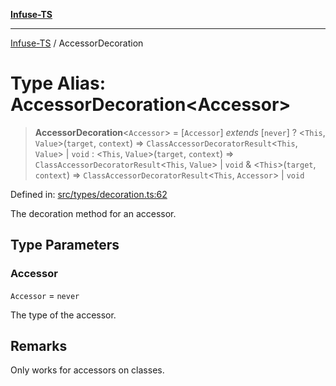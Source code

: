 [**Infuse-TS**](../README.md)

***

[Infuse-TS](../README.md) / AccessorDecoration

# Type Alias: AccessorDecoration\<Accessor\>

> **AccessorDecoration**\<`Accessor`\> = \[`Accessor`\] *extends* \[`never`\] ? \<`This`, `Value`\>(`target`, `context`) => `ClassAccessorDecoratorResult`\<`This`, `Value`\> \| `void` : \<`This`, `Value`\>(`target`, `context`) => `ClassAccessorDecoratorResult`\<`This`, `Value`\> \| `void` & \<`This`\>(`target`, `context`) => `ClassAccessorDecoratorResult`\<`This`, `Accessor`\> \| `void`

Defined in: [src/types/decoration.ts:62](https://github.com/D-Kay6/Infuse-TS/blob/2b827980e37dbd9518746d6b95150b5d8563c940/src/types/decoration.ts#L62)

The decoration method for an accessor.

## Type Parameters

### Accessor

`Accessor` = `never`

The type of the accessor.

## Remarks

Only works for accessors on classes.
